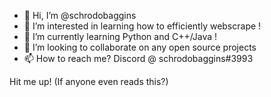 - 👋 Hi, I’m @schrodobaggins
- 👀 I’m interested in learning how to efficiently webscrape !
- 🌱 I’m currently learning Python and C++/Java !
- 💞️ I’m looking to collaborate on any open source projects
- 📫 How to reach me? Discord @ schrodobaggins#3993

Hit me up! (If anyone even reads this?)
